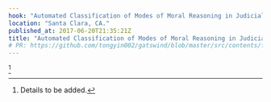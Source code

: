```yaml
---
hook: "Automated Classification of Modes of Moral Reasoning in Judicial Decisions"
location: "Santa Clara, CA."
published_at: 2017-06-20T21:35:21Z
title: "Automated Classification of Modes of Moral Reasoning in Judicial Decisions"
# PR: https://github.com/tongyin002/gatswind/blob/master/src/contents/fragments/transition-by-mobility.mdx
---
```


[^1]

[^1]: Details to be added.